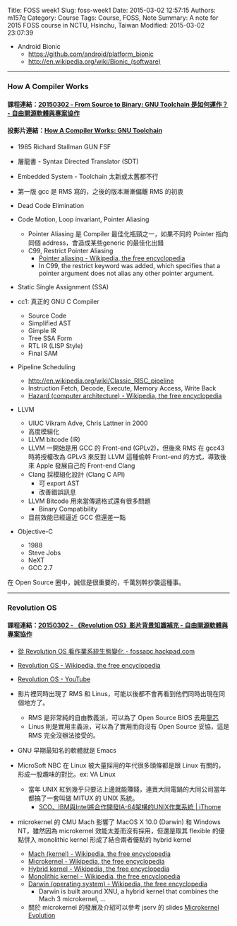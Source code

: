 Title: FOSS week1
Slug: foss-week1
Date: 2015-03-02 12:57:15
Authors: m157q
Category: Course
Tags: Course, FOSS, Note
Summary: A note for 2015 FOSS course in NCTU, Hsinchu, Taiwan
Modified: 2015-03-02 23:07:39

+ Android Bionic
    + <https://github.com/android/platform_bionic>
    + <http://en.wikipedia.org/wiki/Bionic_(software)>

---

### How A Compiler Works
    
#### 課程連結：[20150302 - From Source to Binary: GNU Toolchain 是如何運作？ - 自由開源軟體與專案協作](https://sites.google.com/site/fossapc/list-of-lectures/fromsourcetobinarygnutoolchainshiruheyunzuo)
#### 投影片連結：[How A Compiler Works: GNU Toolchain](http://www.slideshare.net/jserv/how-a-compiler-works-gnu-toolchain)
    
+ 1985 Richard Stallman GUN FSF
+ 屠龍書 - Syntax Directed Translator (SDT)
+ Embedded System - Toolchain 太新或太舊都不行
+ 第一版 gcc 是 RMS 寫的，之後的版本漸漸偏離 RMS 的初衷 
+ Dead Code Elimination
+ Code Motion, Loop invariant, Pointer Aliasing 
    + Pointer Aliasing 是 Compiler 最佳化瓶頸之一，如果不同的 Pointer 指向同個 address，會造成某些generic 的最佳化出錯
    + C99, Restrict Pointer Aliasing
        + [Pointer aliasing - Wikipedia, the free encyclopedia](http://en.wikipedia.org/wiki/Pointer_aliasing)
        + In C99, the restrict keyword was added, which specifies that a pointer argument does not alias any other pointer argument.
+ Static Single Assignment (SSA)
+ cc1: 真正的 GNU C Compiler
    + Source Code
    + Simplified AST
    + Gimple IR
    + Tree SSA Form
    + RTL IR (LISP Style)
    + Final SAM
+ Pipeline Scheduling
    + <http://en.wikipedia.org/wiki/Classic_RISC_pipeline>
    + Instruction Fetch, Decode, Execute, Memory Access, Write Back
    + [Hazard (computer architecture) - Wikipedia, the free encyclopedia](http://en.wikipedia.org/wiki/Hazard_%28computer_architecture%29)
+ LLVM
    + UIUC Vikram Adve, Chris Lattner in 2000
    + 高度模組化
    + LLVM bitcode (IR)
    + LLVM 一開始是用 GCC 的 Front-end (GPLv2)，但後來 RMS 在 gcc43 時將授權改為 GPLv3 來反對 LLVM 這種偷幹 Front-end 的方式，導致後來 Apple 發展自己的 Front-end Clang
    + Clang 採模組化設計 (Clang C API)
        + 可 export AST
        + 改善錯誤訊息
    + LLVM Bitcode 用來當傳遞格式還有很多問題
        + Binary Compatibility
    + 目前效能已經逼近 GCC 但還差一點

+ Objective-C
    + 1988
    + Steve Jobs
    + NeXT
    + GCC 2.7
    
在 Open Source 圈中，誠信是很重要的，千萬別幹抄襲這種事。
    
---
    
### Revolution OS
        
#### 課程連結：[20150302 - 《Revolution OS》影片背景知識補充 - 自由開源軟體與專案協作](https://sites.google.com/site/fossapc/list-of-lectures/revolutionosyingpianbeijingzhishibuchong)
    
+ [從 Revolution OS 看作業系統生態變化 - fossapc.hackpad.com](https://fossapc.hackpad.com/-Revolution-OS--RrJpYEByzmr)
+ [Revolution OS - Wikipedia, the free encyclopedia](http://en.wikipedia.org/wiki/Revolution_OS)
+ [Revolution OS - YouTube](https://www.youtube.com/watch?v=jw8K460vx1c)
+ 影片裡同時出現了 RMS 和 Linus，可能以後都不會再看到他們同時出現在同個地方了。
    + RMS 是非常純的自由教義派，可以為了 Open Source BIOS 去用[龍芯](http://zh.wikipedia.org/zh-tw/%E9%BE%99%E8%8A%AF)    
    + Linus 則是實用主義派，可以為了實用而向沒有 Open Source 妥協，這是 RMS 完全沒辦法接受的。
    
+ GNU 早期最知名的軟體就是 Emacs  
+ MicroSoft NBC 在 Linux 被大量採用的年代很多頭條都是跟 Linux 有關的，形成一股趣味的對比。ex: VA Linux    
    + 當年 UNIX 紅到幾乎只要沾上邊就能賺錢，連賣大同電鍋的大同公司當年都搞了一套叫做 MITUX 的 UNIX 系統。  
        + [SCO、IBM與Intel將合作開發IA-64架構的UNIX作業系統 | iThome](http://www.ithome.com.tw/node/5632)
+ microkernel 的 CMU Mach 影響了 MacOS X 10.0 (Darwin) 和 Windows NT，雖然因為 microkernel 效能太差而沒有採用，但還是取其 flexible 的優點併入 monolithic kernel 形成了結合兩者優點的 hybrid kernel
    + [Mach (kernel) - Wikipedia, the free encyclopedia](http://en.wikipedia.org/wiki/Mach_(kernel))
    + [Microkernel - Wikipedia, the free encyclopedia](http://en.wikipedia.org/wiki/Microkernel)
    + [Hybrid kernel - Wikipedia, the free encyclopedia](http://en.wikipedia.org/wiki/Hybrid_kernel)
    + [Monolithic kernel - Wikipedia, the free encyclopedia](http://en.wikipedia.org/wiki/Monolithic_kernel)
    + [Darwin (operating system) - Wikipedia, the free encyclopedia](http://en.wikipedia.org/wiki/Darwin_%28operating_system%29#Kernel) 
        + Darwin is built around XNU, a hybrid kernel that combines the Mach 3 microkernel, ...
    + 關於 microkernel 的發展及介紹可以參考 jserv 的 slides [Microkernel Evolution](http://www.slideshare.net/jserv/microkernel-evolution)

